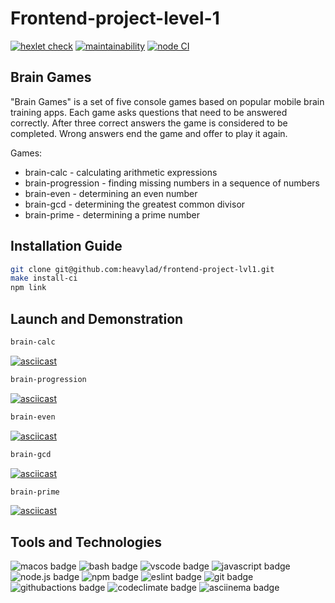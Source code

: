 # Frontend-project-level-1

[![hexlet check](https://github.com/heavylad/frontend-project-lvl1/workflows/hexlet-check/badge.svg)](https://github.com/heavylad/frontend-project-lvl1/actions/workflows/hexlet-check.yml) [![maintainability](https://api.codeclimate.com/v1/badges/9407441cc5d644f9f468/maintainability)](https://codeclimate.com/github/heavylad/frontend-project-lvl1/maintainability) [![node CI](https://github.com/heavylad/frontend-project-lvl1/actions/workflows/nodejs.yml/badge.svg)](https://github.com/heavylad/frontend-project-lvl1/actions/workflows/nodejs.yml)

## Brain Games

"Brain Games" is a set of five console games based on popular mobile brain training apps. Each game asks questions that need to be answered correctly. After three correct answers the game is considered to be completed. Wrong answers end the game and offer to play it again. 

Games:

- brain-calc - calculating arithmetic expressions
- brain-progression - finding missing numbers in a sequence of numbers
- brain-even - determining an even number
- brain-gcd - determining the greatest common divisor
- brain-prime - determining a prime number

## Installation Guide

```bash
git clone git@github.com:heavylad/frontend-project-lvl1.git
make install-ci
npm link
```

## Launch and Demonstration

```bash
brain-calc
```

[![asciicast](https://asciinema.org/a/466158.svg)](https://asciinema.org/a/466158)

```bash
brain-progression
```

[![asciicast](https://asciinema.org/a/466161.svg)](https://asciinema.org/a/466161)

```bash
brain-even
```

[![asciicast](https://asciinema.org/a/466155.svg)](https://asciinema.org/a/466155)

```bash
brain-gcd
```

[![asciicast](https://asciinema.org/a/466159.svg)](https://asciinema.org/a/466159)

```bash
brain-prime
```

[![asciicast](https://asciinema.org/a/466163.svg)](https://asciinema.org/a/466163)

## Tools and Technologies

![macos badge](https://img.shields.io/badge/-macOS-281616?style=flat-square&logo=apple)
![bash badge](https://img.shields.io/badge/-bash-281616?style=flat-square)
![vscode badge](https://img.shields.io/badge/-VSCode-281616?style=flat-square&logo=visualstudiocode)
![javascript badge](https://img.shields.io/badge/-javascript-281616?style=flat-square&logo=javascript)
![node.js badge](https://img.shields.io/badge/-node.js-281616?style=flat-square&logo=node.js)
![npm badge](https://img.shields.io/badge/-npm-281616?style=flat-square&logo=npm)
![eslint badge](https://img.shields.io/badge/-ESLint-281616?style=flat-square&logo=eslint)
![git badge](https://img.shields.io/badge/-git-281616?style=flat-square&logo=git)
![githubactions badge](https://img.shields.io/badge/-githubActions-281616?style=flat-square&logo=githubactions)
![codeclimate badge](https://img.shields.io/badge/-codeClimate-281616?style=flat-square&logo=codeclimate)
![asciinema badge](https://img.shields.io/badge/-asciinema-281616?style=flat-square&logo=asciinema)